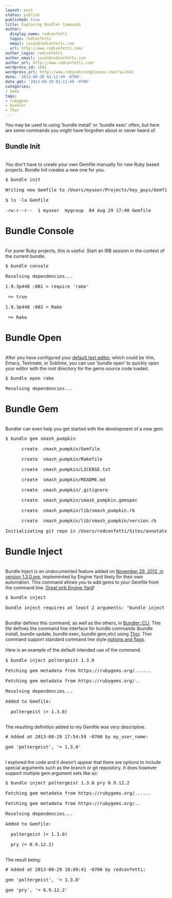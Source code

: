 ```yaml
---
layout: post
status: publish
published: true
title: Exploring Bundler Commands
author:
  display_name: redconfetti
  login: redconfetti
  email: jason@redconfetti.com
  url: http://www.redconfetti.com/
author_login: redconfetti
author_email: jason@redconfetti.com
author_url: http://www.redconfetti.com/
wordpress_id: 1641
wordpress_url: http://www.rubycoloredglasses.com/?p=1641
date: '2013-08-30 01:11:49 -0700'
date_gmt: '2013-08-30 01:11:49 -0700'
categories:
- Gems
tags:
- rubygems
- bundler
- Thor
---
```

<p>You may be used to using 'bundle install' or 'bundle exec' often, but here are some commands you might have forgotten about or never heard of.</p>
<h2>Bundle Init</h2><br />
You don't have to create your own Gemfile manually for new Ruby based projects. Bundle Init creates a new one for you.</p>
<pre class="brush:shell">$ bundle init<br />
Writing new Gemfile to /Users/myuser/Projects/hey_guys/Gemfile<br />
$ ls -la Gemfile<br />
-rw-r--r--  1 myuser  mygroup  64 Aug 29 17:40 Gemfile</pre></p>
<h1>Bundle Console</h1><br />
For purer Ruby projects, this is useful. Start an IRB session in the context of the current bundle.</p>
<pre class="brush:shell">$ bundle console<br />
Resolving dependencies...<br />
1.9.3p448 :001 > require 'rake'<br />
 => true<br />
1.9.3p448 :002 > Rake<br />
 => Rake</pre></p>
<h1>Bundle Open</h1><br />
After you have configured your <a href="http://www.rubycoloredglasses.com/2012/11/changing-the-default-text-editor/" target="_blank">default text editor</a>, which could be Vim, Emacs, Textmate, or Sublime, you can use 'bundle open' to quickly open your editor with the root directory for the gems source code loaded.</p>
<pre class="brush:shell">$ bundle open rake<br />
Resolving dependencies...</pre></p>
<h1>Bundle Gem</h1><br />
Bundler can even help you get started with the development of a new gem.</p>
<pre class="brush:shell">$ bundle gem smash_pumpkin<br />
      create  smash_pumpkin/Gemfile<br />
      create  smash_pumpkin/Rakefile<br />
      create  smash_pumpkin/LICENSE.txt<br />
      create  smash_pumpkin/README.md<br />
      create  smash_pumpkin/.gitignore<br />
      create  smash_pumpkin/smash_pumpkin.gemspec<br />
      create  smash_pumpkin/lib/smash_pumpkin.rb<br />
      create  smash_pumpkin/lib/smash_pumpkin/version.rb<br />
Initializating git repo in /Users/redconfetti/Sites/annotate_gemfile/smash_pumpkin</pre></p>
<h1>Bundle Inject</h1><br />
Bundle Inject is an undocumented feature added on <a href="https://github.com/bundler/bundler/blob/master/CHANGELOG.md#130pre-nov-29-2012" target="_blank">November 29, 2012, in version 1.3.0.pre</a>, implemented by Engine Yard likely for their own automation. This command allows you to add gems to your Gemfile from the command line. <a href="http://www.youtube.com/watch?v=8C4ayBHTES0" target="_blank">Great jorb Engine Yard</a>!</p>
<pre class="brush:shell">$ bundle inject<br />
bundle inject requires at least 2 arguments: "bundle inject GEM VERSION ...".</pre><br />
Bundler defines this command, as well as the others, in <a href="https://github.com/bundler/bundler/blob/master/lib/bundler/cli.rb#L807" target="_blank">Bundler::CLI</a>. This file defines the command line interface for bundle commands (bundle install, bundle update, bundle exec, bundle gem,etc) using <a href="https://github.com/erikhuda/thor#description" target="_blank">Thor</a>. Thor command support standard command line style <a href="http://whatisthor.com/#options-and-flags" target="_blank">options and flags</a>.</p>
<p><span style="line-height: 21px;">Here is an example of the default intended use of the command.</span></p>
<pre class="brush:shell">$ bundle inject poltergeist 1.3.0<br />
Fetching gem metadata from https://rubygems.org/......<br />
Fetching gem metadata from https://rubygems.org/..<br />
Resolving dependencies...<br />
Added to Gemfile:<br />
  poltergeist (= 1.3.0)</pre><br />
The resulting definition added to my Gemfile was very descriptive.</p>
<pre class="brush:ruby"># Added at 2013-08-29 17:54:59 -0700 by my_user_name:<br />
gem 'poltergeist', '= 1.3.0'</pre><br />
I explored the code and it doesn't appear that there are options to include special arguments such as the branch or git repository. It does however support multiple gem argument sets like so:</p>
<pre class="brush:shell">$ bundle inject poltergeist 1.3.0 pry 0.9.12.2<br />
Fetching gem metadata from https://rubygems.org/......<br />
Fetching gem metadata from https://rubygems.org/..<br />
Resolving dependencies...<br />
Added to Gemfile:<br />
  poltergeist (= 1.3.0)<br />
  pry (= 0.9.12.2)</pre><br />
The result being:</p>
<pre class="brush:ruby"># Added at 2013-08-29 18:09:41 -0700 by redconfetti:<br />
gem 'poltergeist', '= 1.3.0'<br />
gem 'pry', '= 0.9.12.2'</pre><br />
 </p>
